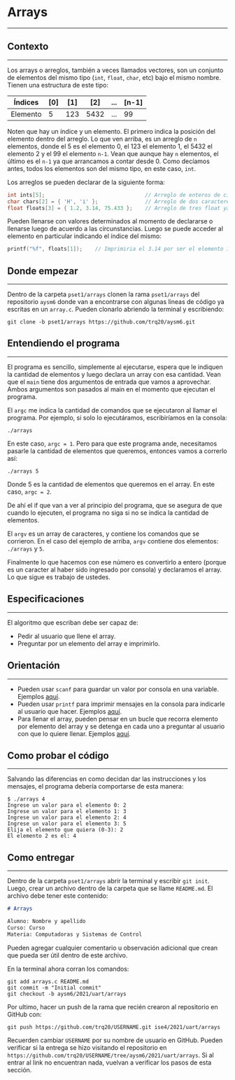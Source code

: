 # Arrays
---

## Contexto
---
Los arrays o arreglos, también a veces llamados vectores, son un conjunto de elementos del mismo tipo (`int`, `float`, `char`, etc) bajo el mismo nombre. Tienen una estructura de este tipo:

| Índices | [0] | [1] | [2] | ... | [n-1] |
| ------  | --- | --- | --- | --- | ----- |
| Elemento | 5 | 123 | 5432 | ... | 99 |

Noten que hay un índice y un elemento. El primero indica la posición del elemento dentro del arreglo. Lo que ven arriba, es un arreglo de `n` elementos, donde el 5 es el elemento 0, el 123 el elemento 1, el 5432 el elemento 2 y el 99 el elemento `n-1`. Vean que aunque hay `n` elementos, el último es el `n-1` ya que arrancamos a contar desde 0. Como decíamos antes, todos los elementos son del mismo tipo, en este caso, `int`.

Los arreglos se pueden declarar de la siguiente forma:

```c
int ints[5];                                // Arreglo de enteros de cinco elementos
char chars[2] = { 'H', 'i' };               // Arreglo de dos caracteres ya llenado
float floats[3] = { 1.2, 3.14, 75.433 };    // Arreglo de tres float ya llenado
```

Pueden llenarse con valores determinados al momento de declararse o llenarse luego de acuerdo a las circunstancias. Luego se puede acceder al elemento en particular indicando el índice del mismo:

```c
printf("%f", floats[1]);    // Imprimiria el 3.14 por ser el elemento 1
```

## Donde empezar
---
Dentro de la carpeta `pset1/arrays` clonen la rama `pset1/arrays` del repositorio `aysm6` donde van a encontrarse con algunas lineas de código ya escritas en un `array.c`. Pueden clonarlo abriendo la terminal y escribiendo:

```
git clone -b pset1/arrays https://github.com/trq20/aysm6.git
```

## Entendiendo el programa
---
El programa es sencillo, simplemente al ejecutarse, espera que le indiquen la cantidad de elementos y luego declara un array con esa cantidad. 
Vean que el `main` tiene dos argumentos de entrada que vamos a aprovechar. Ambos argumentos son pasados al main en el momento que ejecutan el programa. 

El `argc` me indica la cantidad de comandos que se ejecutaron al llamar el programa. Por ejemplo, si solo lo ejecutáramos, escribiríamos en la consola:

```
./arrays
```

En este caso, `argc = 1`. Pero para que este programa ande, necesitamos pasarle la cantidad de elementos que queremos, entonces vamos a correrlo así:

```
./arrays 5
```

Donde 5 es la cantidad de elementos que queremos en el array. En este caso, `argc = 2`.

De ahí el if que van a ver al principio del programa, que se asegura de que cuando lo ejecuten, el programa no siga si no se indica la cantidad de elementos.

El `argv` es un array de caracteres, y contiene los comandos que se corrieron. En el caso del ejemplo de arriba, `argv` contiene dos elementos: `./arrays` y `5`.

Finalmente lo que hacemos con ese número es convertirlo a entero (porque es un caracter al haber sido ingresado por consola) y declaramos el array. Lo que sigue es trabajo de ustedes.

## Especificaciones
---
El algoritmo que escriban debe ser capaz de:
- Pedir al usuario que llene el array.
- Preguntar por un elemento del array e imprimirlo.

## Orientación
---
- Pueden usar `scanf` para guardar un valor por consola en una variable. Ejemplos [aquí](https://www.tutorialspoint.com/c_standard_library/c_function_scanf.htm).
- Pueden usar `printf` para imprimir mensajes en la consola para indicarle al usuario que hacer. Ejemplos [aquí](https://www.tutorialspoint.com/c_standard_library/c_function_printf.htm).
- Para llenar el array, pueden pensar en un bucle que recorra elemento por elemento del array y se detenga en cada uno a preguntar al usuario con que lo quiere llenar. Ejemplos [aquí](https://www.tutorialspoint.com/cprogramming/c_arrays.htm).

## Como probar el código
---
Salvando las diferencias en como decidan dar las instrucciones y los mensajes, el programa debería comportarse de esta manera:

```
$ ./arrays 4
Ingrese un valor para el elemento 0: 2
Ingrese un valor para el elemento 1: 3
Ingrese un valor para el elemento 2: 4
Ingrese un valor para el elemento 3: 5
Elija el elemento que quiera (0-3): 2
El elemento 2 es el: 4
```

## Como entregar
---
Dentro de la carpeta `pset1/arrays` abrir la terminal y escribir `git init`. Luego, crear un archivo dentro de la carpeta que se llame `README.md`. El archivo debe tener este contenido:

```markdown
# Arrays

Alumno: Nombre y apellido
Curso: Curso
Materia: Computadoras y Sistemas de Control
```

Pueden agregar cualquier comentario u observación adicional que crean que pueda ser útil dentro de este archivo.

En la terminal ahora corran los comandos:

```
git add arrays.c README.md
git commit -m "Initial commit"
git checkout -b aysm6/2021/uart/arrays
```

Por ultimo, hacer un push de la rama que recién crearon al repositorio en GitHub con:

```
git push https://github.com/trq20/USERNAME.git ise4/2021/uart/arrays
```

Recuerden cambiar `USERNAME` por su nombre de usuario en GitHub. Pueden verificar si la entrega se hizo visitando el repositorio en `https://github.com/trq20/USERNAME/tree/aysm6/2021/uart/arrays`. Si al entrar al link no encuentran nada, vuelvan a verificar los pasos de esta sección.

